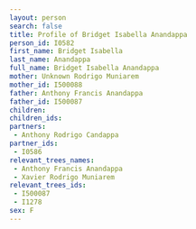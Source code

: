 ```yaml
---
layout: person
search: false
title: Profile of Bridget Isabella Anandappa
person_id: I0582
first_name: Bridget Isabella
last_name: Anandappa
full_name: Bridget Isabella Anandappa
mother: Unknown Rodrigo Muniarem
mother_id: I500088
father: Anthony Francis Anandappa
father_id: I500087
children:
children_ids:
partners:
 - Anthony Rodrigo Candappa
partner_ids:
 - I0586
relevant_trees_names:
 - Anthony Francis Anandappa
 - Xavier Rodrigo Muniarem
relevant_trees_ids:
 - I500087
 - I1278
sex: F
---
```


